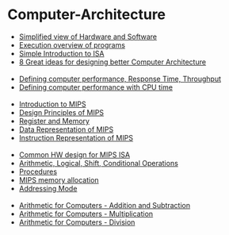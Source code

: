 # Computer-Architecture

- [Simplified view of Hardware and Software](https://github.com/jimin-kiim/Computer-Architecture/issues/1#issuecomment-1279692312)
- [Execution overview of programs](https://github.com/jimin-kiim/Computer-Architecture/issues/1#issuecomment-1279694868)
- [Simple Introduction to ISA](https://github.com/jimin-kiim/Computer-Architecture/issues/1#issuecomment-1279697840)
- [8 Great ideas for designing better Computer Architecture](https://github.com/jimin-kiim/Computer-Architecture/issues/1#issuecomment-1279699215)
  <br>
  <br>
- [Defining computer performance, Response Time, Throughput](https://github.com/jimin-kiim/Computer-Architecture/issues/2#issuecomment-1279710653)
- [Defining computer performance with CPU time](https://github.com/jimin-kiim/Computer-Architecture/issues/2#issuecomment-1279720199)
  <br>
  <br>
- [Introduction to MIPS](https://github.com/jimin-kiim/Computer-Architecture/issues/3#issuecomment-1279726327)
- [Design Principles of MIPS](https://github.com/jimin-kiim/Computer-Architecture/issues/3#issuecomment-1279727352)
- [Register and Memory](https://github.com/jimin-kiim/Computer-Architecture/issues/3#issuecomment-1279729939)
- [Data Representation of MIPS](https://github.com/jimin-kiim/Computer-Architecture/issues/3#issuecomment-1279875150)
- [Instruction Representation of MIPS](https://github.com/jimin-kiim/Computer-Architecture/issues/3#issuecomment-1287665012)
  <br>
  <br>
- [Common HW design for MIPS ISA](https://github.com/jimin-kiim/Computer-Architecture/issues/4#issuecomment-1279887268)
- [Arithmetic, Logical, Shift, Conditional Operations](https://github.com/jimin-kiim/Computer-Architecture/issues/4#issuecomment-1279892291)
- [Procedures](https://github.com/jimin-kiim/Computer-Architecture/issues/4#issuecomment-1279900049)
- [MIPS memory allocation](https://github.com/jimin-kiim/Computer-Architecture/issues/4#issuecomment-1279925944)
- [Addressing Mode](https://github.com/jimin-kiim/Computer-Architecture/issues/4#issuecomment-1279943655)
  <br>
  <br>
- [Arithmetic for Computers - Addition and Subtraction](https://github.com/jimin-kiim/Computer-Architecture/issues/5#issuecomment-1279963462)
- [Arithmetic for Computers - Multiplication](https://github.com/jimin-kiim/Computer-Architecture/issues/5#issuecomment-1279983336)
- [Arithmetic for Computers - Division](https://github.com/jimin-kiim/Computer-Architecture/issues/5#issuecomment-1280146647)